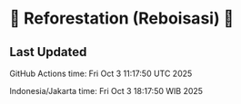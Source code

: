 
# 🌳 Reforestation (Reboisasi) 🌲

## Last Updated

GitHub Actions time: Fri Oct  3 11:17:50 UTC 2025

Indonesia/Jakarta time: Fri Oct  3 18:17:50 WIB 2025
